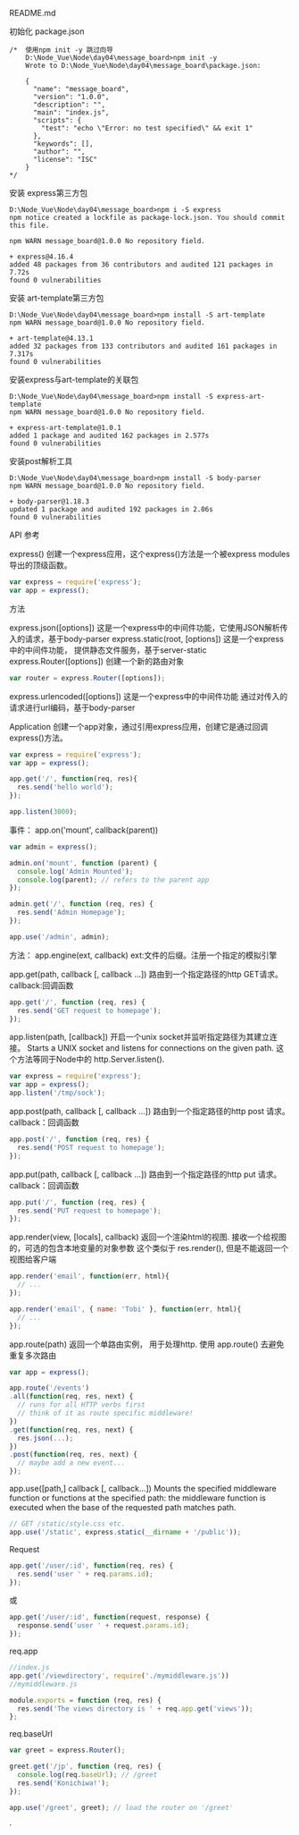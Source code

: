 README.md

初始化 package.json
~~~shell
/*  使用npm init -y 跳过向导
    D:\Node_Vue\Node\day04\message_board>npm init -y
    Wrote to D:\Node_Vue\Node\day04\message_board\package.json:

    {
      "name": "message_board",
      "version": "1.0.0",
      "description": "",
      "main": "index.js",
      "scripts": {
        "test": "echo \"Error: no test specified\" && exit 1"
      },
      "keywords": [],
      "author": "",
      "license": "ISC"
    }
*/
~~~

安装 express第三方包
~~~shell
D:\Node_Vue\Node\day04\message_board>npm i -S express
npm notice created a lockfile as package-lock.json. You should commit this file.

npm WARN message_board@1.0.0 No repository field.

+ express@4.16.4
added 48 packages from 36 contributors and audited 121 packages in 7.72s
found 0 vulnerabilities
~~~

安装 art-template第三方包

~~~shell
D:\Node_Vue\Node\day04\message_board>npm install -S art-template
npm WARN message_board@1.0.0 No repository field.

+ art-template@4.13.1
added 32 packages from 133 contributors and audited 161 packages in 7.317s
found 0 vulnerabilities
~~~

安装express与art-template的关联包
~~~shell
D:\Node_Vue\Node\day04\message_board>npm install -S express-art-template
npm WARN message_board@1.0.0 No repository field.

+ express-art-template@1.0.1
added 1 package and audited 162 packages in 2.577s
found 0 vulnerabilities
~~~

安装post解析工具
~~~shell
D:\Node_Vue\Node\day04\message_board>npm install -S body-parser
npm WARN message_board@1.0.0 No repository field.

+ body-parser@1.18.3
updated 1 package and audited 192 packages in 2.06s
found 0 vulnerabilities
~~~


API 参考

express()
创建一个express应用，这个express()方法是一个被express modules导出的顶级函数。
~~~js
var express = require('express');
var app = express();
~~~

方法

express.json([options])
这是一个express中的中间件功能，它使用JSON解析传入的请求，基于body-parser
express.static(root, [options])
这是一个express中的中间件功能， 提供静态文件服务，基于server-static
express.Router([options])
创建一个新的路由对象
~~~js
var router = express.Router([options]);
~~~
express.urlencoded([options])
这是一个express中的中间件功能 通过对传入的请求进行url编码，基于body-parser


Application
创建一个app对象，通过引用express应用，创建它是通过回调express()方法。
~~~js
var express = require('express');
var app = express();

app.get('/', function(req, res){
  res.send('hello world');
});

app.listen(3000);
~~~

事件：
app.on('mount', callback(parent))
~~~js
var admin = express();

admin.on('mount', function (parent) {
  console.log('Admin Mounted');
  console.log(parent); // refers to the parent app
});

admin.get('/', function (req, res) {
  res.send('Admin Homepage');
});

app.use('/admin', admin);
~~~

方法：
app.engine(ext, callback)
ext:文件的后缀。注册一个指定的模拟引擎

app.get(path, callback [, callback ...])
路由到一个指定路径的http GET请求。callback:回调函数
~~~js
app.get('/', function (req, res) {
  res.send('GET request to homepage');
});
~~~

app.listen(path, [callback])
开启一个unix socket并监听指定路径为其建立连接。
Starts a UNIX socket and listens for connections on the given path. 这个方法等同于Node中的 http.Server.listen().
~~~js
var express = require('express');
var app = express();
app.listen('/tmp/sock');
~~~

app.post(path, callback [, callback ...])
路由到一个指定路径的http post 请求。callback：回调函数
~~~js
app.post('/', function (req, res) {
  res.send('POST request to homepage');
});
~~~

app.put(path, callback [, callback ...])
路由到一个指定路径的http put 请求。callback：回调函数
~~~js
app.put('/', function (req, res) {
  res.send('PUT request to homepage');
});
~~~


app.render(view, [locals], callback)
返回一个渲染html的视图. 接收一个给视图的，可选的包含本地变量的对象参数  这个类似于 res.render(), 但是不能返回一个视图给客户端

~~~js
app.render('email', function(err, html){
  // ...
});

app.render('email', { name: 'Tobi' }, function(err, html){
  // ...
});
~~~


app.route(path)
返回一个单路由实例， 用于处理http. 使用 app.route() 去避免重复多次路由

~~~js
var app = express();

app.route('/events')
.all(function(req, res, next) {
  // runs for all HTTP verbs first
  // think of it as route specific middleware!
})
.get(function(req, res, next) {
  res.json(...);
})
.post(function(req, res, next) {
  // maybe add a new event...
});

~~~

app.use([path,] callback [, callback...])
Mounts the specified middleware function or functions at the specified path: the middleware function is executed when the base of the requested path matches path.
~~~js
// GET /static/style.css etc.
app.use('/static', express.static(__dirname + '/public'));
~~~

Request

~~~js
app.get('/user/:id', function(req, res) {
  res.send('user ' + req.params.id);
});
~~~
或
~~~js
app.get('/user/:id', function(request, response) {
  response.send('user ' + request.params.id);
});
~~~

req.app
~~~js
//index.js
app.get('/viewdirectory', require('./mymiddleware.js'))
//mymiddleware.js

module.exports = function (req, res) {
  res.send('The views directory is ' + req.app.get('views'));
};

~~~

req.baseUrl

~~~js
var greet = express.Router();

greet.get('/jp', function (req, res) {
  console.log(req.baseUrl); // /greet
  res.send('Konichiwa!');
});

app.use('/greet', greet); // load the router on '/greet'
~~~
·
